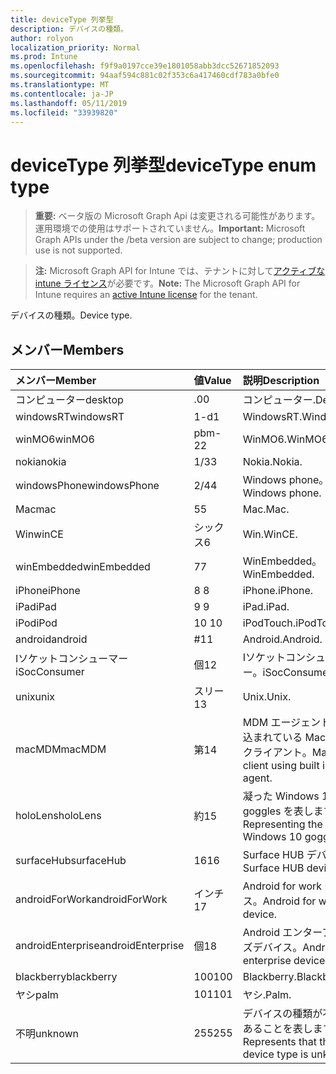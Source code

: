 ```yaml
---
title: deviceType 列挙型
description: デバイスの種類。
author: rolyon
localization_priority: Normal
ms.prod: Intune
ms.openlocfilehash: f9f9a0197cce39e1801058abb3dcc52671852093
ms.sourcegitcommit: 94aaf594c881c02f353c6a417460cdf783a0bfe0
ms.translationtype: MT
ms.contentlocale: ja-JP
ms.lasthandoff: 05/11/2019
ms.locfileid: "33939820"
---
```

# <a name="devicetype-enum-type"></a><span data-ttu-id="81c03-103">deviceType 列挙型</span><span class="sxs-lookup"><span data-stu-id="81c03-103">deviceType enum type</span></span>

> <span data-ttu-id="81c03-104">**重要:** ベータ版の Microsoft Graph Api は変更される可能性があります。運用環境での使用はサポートされていません。</span><span class="sxs-lookup"><span data-stu-id="81c03-104">**Important:** Microsoft Graph APIs under the /beta version are subject to change; production use is not supported.</span></span>

> <span data-ttu-id="81c03-105">**注:** Microsoft Graph API for Intune では、テナントに対して[アクティブな intune ライセンス](https://go.microsoft.com/fwlink/?linkid=839381)が必要です。</span><span class="sxs-lookup"><span data-stu-id="81c03-105">**Note:** The Microsoft Graph API for Intune requires an [active Intune license](https://go.microsoft.com/fwlink/?linkid=839381) for the tenant.</span></span>

<span data-ttu-id="81c03-106">デバイスの種類。</span><span class="sxs-lookup"><span data-stu-id="81c03-106">Device type.</span></span>

## <a name="members"></a><span data-ttu-id="81c03-107">メンバー</span><span class="sxs-lookup"><span data-stu-id="81c03-107">Members</span></span>
|<span data-ttu-id="81c03-108">メンバー</span><span class="sxs-lookup"><span data-stu-id="81c03-108">Member</span></span>|<span data-ttu-id="81c03-109">値</span><span class="sxs-lookup"><span data-stu-id="81c03-109">Value</span></span>|<span data-ttu-id="81c03-110">説明</span><span class="sxs-lookup"><span data-stu-id="81c03-110">Description</span></span>|
|:---|:---|:---|
|<span data-ttu-id="81c03-111">コンピューター</span><span class="sxs-lookup"><span data-stu-id="81c03-111">desktop</span></span>|<span data-ttu-id="81c03-112">.0</span><span class="sxs-lookup"><span data-stu-id="81c03-112">0</span></span>|<span data-ttu-id="81c03-113">コンピューター.</span><span class="sxs-lookup"><span data-stu-id="81c03-113">Desktop.</span></span>|
|<span data-ttu-id="81c03-114">windowsRT</span><span class="sxs-lookup"><span data-stu-id="81c03-114">windowsRT</span></span>|<span data-ttu-id="81c03-115">1-d</span><span class="sxs-lookup"><span data-stu-id="81c03-115">1</span></span>|<span data-ttu-id="81c03-116">WindowsRT.</span><span class="sxs-lookup"><span data-stu-id="81c03-116">WindowsRT.</span></span>|
|<span data-ttu-id="81c03-117">winMO6</span><span class="sxs-lookup"><span data-stu-id="81c03-117">winMO6</span></span>|<span data-ttu-id="81c03-118">pbm-2</span><span class="sxs-lookup"><span data-stu-id="81c03-118">2</span></span>|<span data-ttu-id="81c03-119">WinMO6.</span><span class="sxs-lookup"><span data-stu-id="81c03-119">WinMO6.</span></span>|
|<span data-ttu-id="81c03-120">nokia</span><span class="sxs-lookup"><span data-stu-id="81c03-120">nokia</span></span>|<span data-ttu-id="81c03-121">1/3</span><span class="sxs-lookup"><span data-stu-id="81c03-121">3</span></span>|<span data-ttu-id="81c03-122">Nokia.</span><span class="sxs-lookup"><span data-stu-id="81c03-122">Nokia.</span></span>|
|<span data-ttu-id="81c03-123">windowsPhone</span><span class="sxs-lookup"><span data-stu-id="81c03-123">windowsPhone</span></span>|<span data-ttu-id="81c03-124">2/4</span><span class="sxs-lookup"><span data-stu-id="81c03-124">4</span></span>|<span data-ttu-id="81c03-125">Windows phone。</span><span class="sxs-lookup"><span data-stu-id="81c03-125">Windows phone.</span></span>|
|<span data-ttu-id="81c03-126">Mac</span><span class="sxs-lookup"><span data-stu-id="81c03-126">mac</span></span>|<span data-ttu-id="81c03-127">5</span><span class="sxs-lookup"><span data-stu-id="81c03-127">5</span></span>|<span data-ttu-id="81c03-128">Mac.</span><span class="sxs-lookup"><span data-stu-id="81c03-128">Mac.</span></span>|
|<span data-ttu-id="81c03-129">Win</span><span class="sxs-lookup"><span data-stu-id="81c03-129">winCE</span></span>|<span data-ttu-id="81c03-130">シックス</span><span class="sxs-lookup"><span data-stu-id="81c03-130">6</span></span>|<span data-ttu-id="81c03-131">Win.</span><span class="sxs-lookup"><span data-stu-id="81c03-131">WinCE.</span></span>|
|<span data-ttu-id="81c03-132">winEmbedded</span><span class="sxs-lookup"><span data-stu-id="81c03-132">winEmbedded</span></span>|<span data-ttu-id="81c03-133">7</span><span class="sxs-lookup"><span data-stu-id="81c03-133">7</span></span>|<span data-ttu-id="81c03-134">WinEmbedded。</span><span class="sxs-lookup"><span data-stu-id="81c03-134">WinEmbedded.</span></span>|
|<span data-ttu-id="81c03-135">iPhone</span><span class="sxs-lookup"><span data-stu-id="81c03-135">iPhone</span></span>|<span data-ttu-id="81c03-136">8 </span><span class="sxs-lookup"><span data-stu-id="81c03-136">8</span></span>|<span data-ttu-id="81c03-137">iPhone.</span><span class="sxs-lookup"><span data-stu-id="81c03-137">iPhone.</span></span>|
|<span data-ttu-id="81c03-138">iPad</span><span class="sxs-lookup"><span data-stu-id="81c03-138">iPad</span></span>|<span data-ttu-id="81c03-139">9 </span><span class="sxs-lookup"><span data-stu-id="81c03-139">9</span></span>|<span data-ttu-id="81c03-140">iPad.</span><span class="sxs-lookup"><span data-stu-id="81c03-140">iPad.</span></span>|
|<span data-ttu-id="81c03-141">iPod</span><span class="sxs-lookup"><span data-stu-id="81c03-141">iPod</span></span>|<span data-ttu-id="81c03-142">10 </span><span class="sxs-lookup"><span data-stu-id="81c03-142">10</span></span>|<span data-ttu-id="81c03-143">iPodTouch.</span><span class="sxs-lookup"><span data-stu-id="81c03-143">iPodTouch.</span></span>|
|<span data-ttu-id="81c03-144">android</span><span class="sxs-lookup"><span data-stu-id="81c03-144">android</span></span>|<span data-ttu-id="81c03-145">#</span><span class="sxs-lookup"><span data-stu-id="81c03-145">11</span></span>|<span data-ttu-id="81c03-146">Android.</span><span class="sxs-lookup"><span data-stu-id="81c03-146">Android.</span></span>|
|<span data-ttu-id="81c03-147">Iソケットコンシューマー</span><span class="sxs-lookup"><span data-stu-id="81c03-147">iSocConsumer</span></span>|<span data-ttu-id="81c03-148">個</span><span class="sxs-lookup"><span data-stu-id="81c03-148">12</span></span>|<span data-ttu-id="81c03-149">Iソケットコンシューマー。</span><span class="sxs-lookup"><span data-stu-id="81c03-149">iSocConsumer.</span></span>|
|<span data-ttu-id="81c03-150">unix</span><span class="sxs-lookup"><span data-stu-id="81c03-150">unix</span></span>|<span data-ttu-id="81c03-151">スリー</span><span class="sxs-lookup"><span data-stu-id="81c03-151">13</span></span>|<span data-ttu-id="81c03-152">Unix.</span><span class="sxs-lookup"><span data-stu-id="81c03-152">Unix.</span></span>|
|<span data-ttu-id="81c03-153">macMDM</span><span class="sxs-lookup"><span data-stu-id="81c03-153">macMDM</span></span>|<span data-ttu-id="81c03-154">第</span><span class="sxs-lookup"><span data-stu-id="81c03-154">14</span></span>|<span data-ttu-id="81c03-155">MDM エージェントが組み込まれている Mac OS X クライアント。</span><span class="sxs-lookup"><span data-stu-id="81c03-155">Mac OS X client using built in MDM agent.</span></span>|
|<span data-ttu-id="81c03-156">holoLens</span><span class="sxs-lookup"><span data-stu-id="81c03-156">holoLens</span></span>|<span data-ttu-id="81c03-157">約</span><span class="sxs-lookup"><span data-stu-id="81c03-157">15</span></span>|<span data-ttu-id="81c03-158">凝った Windows 10 goggles を表します。</span><span class="sxs-lookup"><span data-stu-id="81c03-158">Representing the fancy Windows 10 goggles.</span></span>|
|<span data-ttu-id="81c03-159">surfaceHub</span><span class="sxs-lookup"><span data-stu-id="81c03-159">surfaceHub</span></span>|<span data-ttu-id="81c03-160">16</span><span class="sxs-lookup"><span data-stu-id="81c03-160">16</span></span>|<span data-ttu-id="81c03-161">Surface HUB デバイス。</span><span class="sxs-lookup"><span data-stu-id="81c03-161">Surface HUB device.</span></span>|
|<span data-ttu-id="81c03-162">androidForWork</span><span class="sxs-lookup"><span data-stu-id="81c03-162">androidForWork</span></span>|<span data-ttu-id="81c03-163">インチ</span><span class="sxs-lookup"><span data-stu-id="81c03-163">17</span></span>|<span data-ttu-id="81c03-164">Android for work デバイス。</span><span class="sxs-lookup"><span data-stu-id="81c03-164">Android for work device.</span></span>|
|<span data-ttu-id="81c03-165">androidEnterprise</span><span class="sxs-lookup"><span data-stu-id="81c03-165">androidEnterprise</span></span>|<span data-ttu-id="81c03-166">個</span><span class="sxs-lookup"><span data-stu-id="81c03-166">18</span></span>|<span data-ttu-id="81c03-167">Android エンタープライズデバイス。</span><span class="sxs-lookup"><span data-stu-id="81c03-167">Android enterprise device.</span></span>|
|<span data-ttu-id="81c03-168">blackberry</span><span class="sxs-lookup"><span data-stu-id="81c03-168">blackberry</span></span>|<span data-ttu-id="81c03-169">100</span><span class="sxs-lookup"><span data-stu-id="81c03-169">100</span></span>|<span data-ttu-id="81c03-170">Blackberry.</span><span class="sxs-lookup"><span data-stu-id="81c03-170">Blackberry.</span></span>|
|<span data-ttu-id="81c03-171">ヤシ</span><span class="sxs-lookup"><span data-stu-id="81c03-171">palm</span></span>|<span data-ttu-id="81c03-172">101</span><span class="sxs-lookup"><span data-stu-id="81c03-172">101</span></span>|<span data-ttu-id="81c03-173">ヤシ.</span><span class="sxs-lookup"><span data-stu-id="81c03-173">Palm.</span></span>|
|<span data-ttu-id="81c03-174">不明</span><span class="sxs-lookup"><span data-stu-id="81c03-174">unknown</span></span>|<span data-ttu-id="81c03-175">255</span><span class="sxs-lookup"><span data-stu-id="81c03-175">255</span></span>|<span data-ttu-id="81c03-176">デバイスの種類が不明であることを表します。</span><span class="sxs-lookup"><span data-stu-id="81c03-176">Represents that the device type is unknown.</span></span>|




